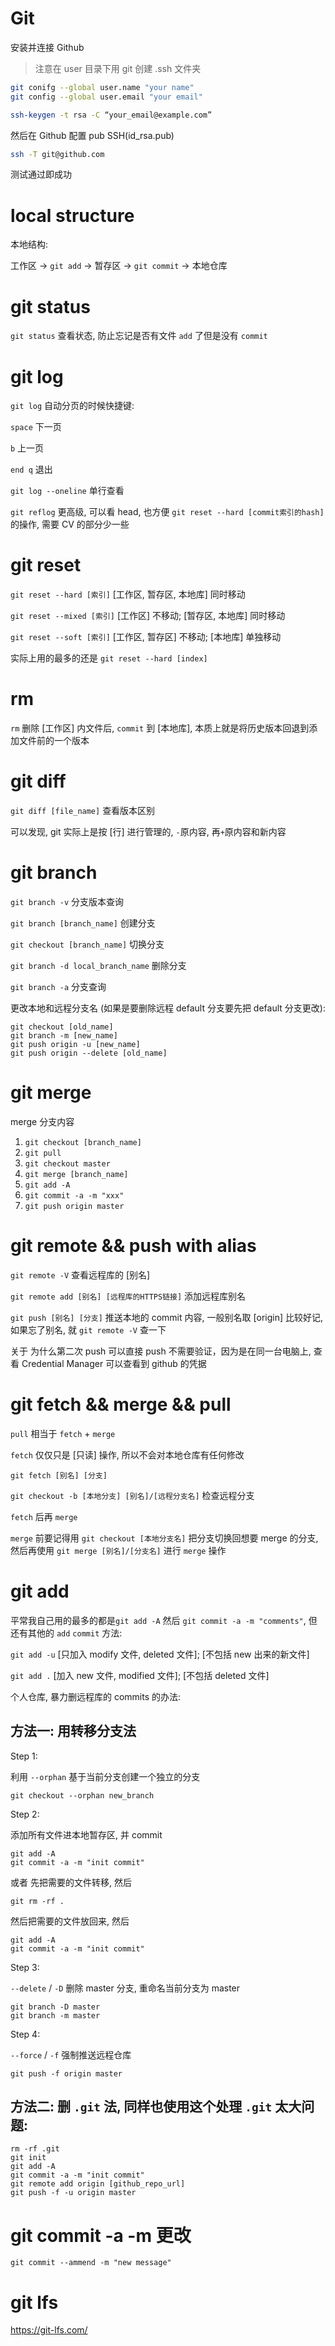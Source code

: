# Git

安装并连接 Github

> 注意在 user 目录下用 git 创建 .ssh 文件夹

```bash
git conifg --global user.name "your name"
git config --global user.email "your email"

ssh-keygen -t rsa -C “your_email@example.com”
```

然后在 Github 配置 pub SSH(id_rsa.pub)

```bash
ssh -T git@github.com
```

测试通过即成功

# local structure

本地结构:

工作区 -> `git add` -> 暂存区 -> `git commit` -> 本地仓库

# git status

`git status` 查看状态, 防止忘记是否有文件 `add` 了但是没有 `commit`

# git log

`git log` 自动分页的时候快捷键:

`space` 下一页

`b` 上一页

`end q` 退出

`git log --oneline` 单行查看

`git reflog` 更高级, 可以看 head, 也方便 `git reset --hard [commit索引的hash]` 的操作, 需要 CV 的部分少一些

# git reset

`git reset --hard [索引]` \[工作区, 暂存区, 本地库\] 同时移动

`git reset --mixed [索引]` \[工作区\] 不移动; \[暂存区, 本地库\] 同时移动

`git reset --soft [索引]` \[工作区, 暂存区\] 不移动; \[本地库\] 单独移动

实际上用的最多的还是 `git reset --hard [index]`

# rm

`rm` 删除 \[工作区\] 内文件后, `commit` 到 \[本地库\], 本质上就是将历史版本回退到添加文件前的一个版本

# git diff

`git diff [file_name]` 查看版本区别

可以发现, git 实际上是按 \[行\] 进行管理的, `-`原内容, 再`+`原内容和新内容

# git branch

`git branch -v` 分支版本查询

`git branch [branch_name]` 创建分支

`git checkout [branch_name]` 切换分支

`git branch -d local_branch_name` 删除分支

`git branch -a` 分支查询

更改本地和远程分支名 (如果是要删除远程 default 分支要先把 default 分支更改):

```
git checkout [old_name]
git branch -m [new_name]
git push origin -u [new_name]
git push origin --delete [old_name]
```

# git merge

merge 分支内容

1. `git checkout [branch_name]`
2. `git pull`
3. `git checkout master`
4. `git merge [branch_name]`
5. `git add -A`
6. `git commit -a -m "xxx"`
7. `git push origin master`

# git remote && push with alias

`git remote -V` 查看远程库的 \[别名\]

`git remote add [别名] [远程库的HTTPS链接]` 添加远程库别名

`git push [别名] [分支]` 推送本地的 commit 内容, 一般别名取 \[origin\] 比较好记, 如果忘了别名, 就 `git remote -V` 查一下

关于 为什么第二次 push 可以直接 push 不需要验证，因为是在同一台电脑上, 查看 Credential Manager 可以查看到 github 的凭据

# git fetch && merge && pull

`pull` 相当于 `fetch` + `merge`

`fetch` 仅仅只是 \[只读\] 操作, 所以不会对本地仓库有任何修改

`git fetch [别名] [分支]`

`git checkout -b [本地分支] [别名]/[远程分支名]` 检查远程分支

`fetch` 后再 `merge`

`merge` 前要记得用 `git checkout [本地分支名]` 把分支切换回想要 merge 的分支, 然后再使用 `git merge [别名]/[分支名]` 进行 `merge` 操作

# git add

平常我自己用的最多的都是`git add -A` 然后 `git commit -a -m "comments"`, 但还有其他的 `add` `commit` 方法:

`git add -u` \[只加入 modify 文件, deleted 文件\]; \[不包括 new 出来的新文件\]

`git add .` \[加入 new 文件, modified 文件\]; \[不包括 deleted 文件\]

个人仓库, 暴力删远程库的 commits 的办法:

## 方法一: 用转移分支法

Step 1:

利用 `--orphan` 基于当前分支创建一个独立的分支

```
git checkout --orphan new_branch
```

Step 2:

添加所有文件进本地暂存区, 并 commit

```
git add -A
git commit -a -m "init commit"
```

或者 先把需要的文件转移, 然后

```
git rm -rf .
```

然后把需要的文件放回来, 然后

```
git add -A
git commit -a -m "init commit"
```

Step 3:

`--delete` \/ `-D` 删除 master 分支, 重命名当前分支为 master

```
git branch -D master
git branch -m master
```

Step 4:

`--force` \/ `-f` 强制推送远程仓库

```
git push -f origin master
```

## 方法二: 删 `.git` 法, 同样也使用这个处理 `.git` 太大问题:

```
rm -rf .git
git init
git add -A
git commit -a -m "init commit"
git remote add origin [github_repo_url]
git push -f -u origin master
```

# git commit -a -m 更改

`git commit --ammend -m "new message"`

# git lfs

https://git-lfs.com/
